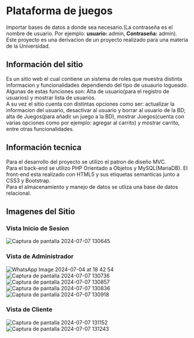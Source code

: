 # Plataforma de juegos 
Importar bases de datos a donde sea necesario.(La contraseña es el nombre de usuario. Por ejemplo: <b>usuario:</b> admin, <b>Contraseña:</b> admin).<br>
Este proyecto es una derivacion de un proyecto realizado para una materia de la Universidad. <br>

<h2>Información del sitio</h2>
Es un sitio web el cual contiene un sistema de roles que muestra distinta informacion y funcionalidades dependiendo del tipo de usuaurio logueado. Algunas de estas funciones son: Alta de usuario(para el registro de usuarios) y mostrar lista de usuarios. <br>
A su vez el sitio cuenta con distintas opciones como ser: actualizar la informacion del usuario, desactivar al usuario y borrar al usuario de la BD; alta de Juegos(para añadir un juego a la BD), mostrar Juegos(cuenta con varias opciones como por ejemplo: agregar al carrito) y mostrar carrito, entre otras funcionalidades.<br>

<h2>Información tecnica</h2>
Para el desarrollo del proyecto se utilizo el patron de diseño MVC. <br>
Para el back-end se utilizo PHP Orientado a Objetos y MySQL(MariaDB). El front-end esta realizado con HTML5 y sus etiquetas semanticas junto a CSS3 y Bootstrap. <br>
Para el almacenamiento y manejo de datos se utliza una base de datos relacional. <br>

<h2>Imagenes del Sitio</h2>
<h3>Vista Inicio de Sesion</h3>

![Captura de pantalla 2024-07-07 130645](https://github.com/Manuel-Ayusa/plataforma-juegos-POO-MVC-PDO/assets/166891950/4b47e1df-7a70-4474-b7cc-30de0746d133) 
<h3>Vista de Administrador</h3>

![WhatsApp Image 2024-07-04 at 18 42 54](https://github.com/Manuel-Ayusa/plataforma-juegos-POO-MVC-PDO/assets/166891950/26501b6d-e554-4a74-8fc8-3d30d6238a0d) <br>
![Captura de pantalla 2024-07-07 130736](https://github.com/Manuel-Ayusa/plataforma-juegos-POO-MVC-PDO/assets/166891950/6f8433f4-84a4-47fd-a9d2-ad8effc64151) <br>
![Captura de pantalla 2024-07-07 130857](https://github.com/Manuel-Ayusa/plataforma-juegos-POO-MVC-PDO/assets/166891950/affc9037-82ff-4cff-9107-0bf144086a49) <br>
![Captura de pantalla 2024-07-07 130836](https://github.com/Manuel-Ayusa/plataforma-juegos-POO-MVC-PDO/assets/166891950/41b6a545-ee1a-444a-9764-e3642a610fe0) <br>
![Captura de pantalla 2024-07-07 130918](https://github.com/Manuel-Ayusa/plataforma-juegos-POO-MVC-PDO/assets/166891950/866525d4-800a-47d4-bf0d-504f65605be1) <br>

<h3>Vista de Cliente</h3>

![Captura de pantalla 2024-07-07 131152](https://github.com/Manuel-Ayusa/plataforma-juegos-POO-MVC-PDO/assets/166891950/d25ce470-9cb9-46c1-9130-99822b39f236)
![Captura de pantalla 2024-07-07 131243](https://github.com/Manuel-Ayusa/plataforma-juegos-POO-MVC-PDO/assets/166891950/a04d6e06-4ba7-4f82-8b64-d899e6ac999d)





